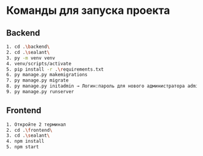 # Команды для запуска проекта

## Backend

```bash
1. cd .\backend\
2. cd .\sealant\
3. py -m venv venv
4. venv/scripts/activate
5. pip install -r .\requirements.txt
6. py manage.py makemigrations
7. py manage.py migrate
8. py manage.py initadmin → Логин:пароль для нового администратора admin:admin
9. py manage.py runserver
```

## Frontend

```bash
1. Откройте 2 терминал
2. cd .\frontend\
3. cd .\sealant\
4. npm install
5. npm start
```
